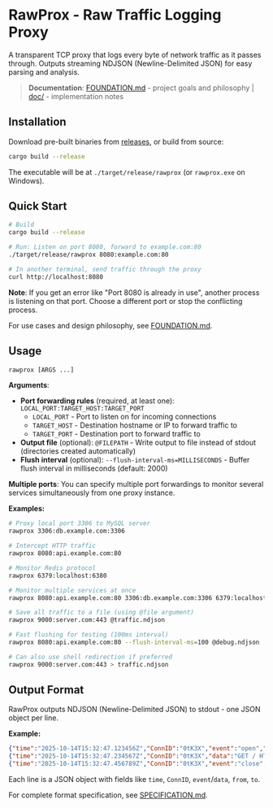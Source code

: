 # RawProx - Raw Traffic Logging Proxy

A transparent TCP proxy that logs every byte of network traffic as it passes through. Outputs streaming NDJSON (Newline-Delimited JSON) for easy parsing and analysis.

> **Documentation**: [FOUNDATION.md](FOUNDATION.md) - project goals and philosophy | [doc/](doc/) - implementation notes

## Installation

Download pre-built binaries from [releases](https://github.com/yourusername/rawprox/releases), or build from source:

```bash
cargo build --release
```

The executable will be at `./target/release/rawprox` (or `rawprox.exe` on Windows).

## Quick Start

```bash
# Build
cargo build --release

# Run: Listen on port 8080, forward to example.com:80
./target/release/rawprox 8080:example.com:80

# In another terminal, send traffic through the proxy
curl http://localhost:8080
```

**Note**: If you get an error like "Port 8080 is already in use", another process is listening on that port. Choose a different port or stop the conflicting process.

For use cases and design philosophy, see [FOUNDATION.md](FOUNDATION.md).

## Usage

```bash
rawprox [ARGS ...]
```

**Arguments**:
- **Port forwarding rules** (required, at least one): `LOCAL_PORT:TARGET_HOST:TARGET_PORT`
  - `LOCAL_PORT` - Port to listen on for incoming connections
  - `TARGET_HOST` - Destination hostname or IP to forward traffic to
  - `TARGET_PORT` - Destination port to forward traffic to
- **Output file** (optional): `@FILEPATH` - Write output to file instead of stdout (directories created automatically)
- **Flush interval** (optional): `--flush-interval-ms=MILLISECONDS` - Buffer flush interval in milliseconds (default: 2000)

**Multiple ports**: You can specify multiple port forwardings to monitor several services simultaneously from one proxy instance.

**Examples:**
```bash
# Proxy local port 3306 to MySQL server
rawprox 3306:db.example.com:3306

# Intercept HTTP traffic
rawprox 8080:api.example.com:80

# Monitor Redis protocol
rawprox 6379:localhost:6380

# Monitor multiple services at once
rawprox 8080:api.example.com:80 3306:db.example.com:3306 6379:localhost:6379

# Save all traffic to a file (using @file argument)
rawprox 9000:server.com:443 @traffic.ndjson

# Fast flushing for testing (100ms interval)
rawprox 8080:api.example.com:80 --flush-interval-ms=100 @debug.ndjson

# Can also use shell redirection if preferred
rawprox 9000:server.com:443 > traffic.ndjson
```

## Output Format

RawProx outputs NDJSON (Newline-Delimited JSON) to stdout - one JSON object per line.

**Example:**
```json
{"time":"2025-10-14T15:32:47.123456Z","ConnID":"0tK3X","event":"open","from":"127.0.0.1:54321","to":"example.com:80"}
{"time":"2025-10-14T15:32:47.234567Z","ConnID":"0tK3X","data":"GET / HTTP/1.1\r\n...","from":"127.0.0.1:54321","to":"example.com:80"}
{"time":"2025-10-14T15:32:47.456789Z","ConnID":"0tK3X","event":"close","from":"example.com:80","to":"127.0.0.1:54321"}
```

Each line is a JSON object with fields like `time`, `ConnID`, `event`/`data`, `from`, `to`.

For complete format specification, see [SPECIFICATION.md](SPECIFICATION.md).
